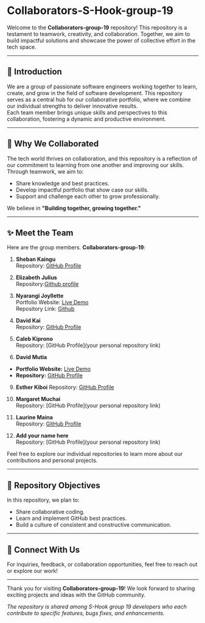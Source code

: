 # Collaborators-S-Hook-group-19

Welcome to the **Collaborators-group-19** repository! This repository is a testament to teamwork, creativity, and collaboration. Together, we aim to build impactful solutions and showcase the power of collective effort in the tech space.

---

## 🌟 Introduction

We are a group of passionate software engineers working together to learn, create, and grow in the field of software development. This repository serves as a central hub for our collaborative portfolio, where we combine our individual strengths to deliver innovative results.  
Each team member brings unique skills and perspectives to this collaboration, fostering a dynamic and productive environment.

---

## 🤝 Why We Collaborated

The tech world thrives on collaboration, and this repository is a reflection of our commitment to learning from one another and improving our skills. Through teamwork, we aim to:

- Share knowledge and best practices.
- Develop impactful portfolio that show case our skills.
- Support and challenge each other to grow professionally.

We believe in **"Building together, growing together."**

---

## ✨ Meet the Team

Here are the group members.
**Collaborators-group-19**:

1. **Sheban Kaingu**  
   Repository: [GitHub Profile](https://sheban07.github.io/my-personal-portfolio_group-19/)

2. **Elizabeth Julius**  
   Repository:[Github profile](https://muthonijulie.github.io/PLP_portfolio.Group19/)

3. **Nyarangi Joyllette**  
   Portfolio Website: [Live Demo](https://j-nyarangi.github.io/JoyllettePortfolio-Group19/)  
   Repository Link: [Github](https://github.com/J-Nyarangi/JoyllettePortfolio-Group19.git)

4. **David Kai**  
   Repository: [GitHub Profile](https://github.com/kaidavi/S-Hook-Hackathon-1-Portfolio-Challenge-David-Kai-PLP_Group-19)

5. **Caleb Kiprono**  
   Repository: [GitHub Profile](your personal repository link)

6. **David Mutia**

- **Portfolio Website:** [Live Demo](https://dave-star7.github.io/DaveDev-Group19)
- **Repository:** [GitHub Profile](https://github.com/Dave-star7/DaveDev-Group19)

9. **Esther Kiboi**
   Repository: [GitHub Profile](https://github.com/kiboiesther/portfolio.git)

10. **Margaret Muchai**  
    Repository: [GitHub Profile](your personal repository link)

11. **Laurine Maina**  
    Repository: [GitHub Profile](https://github.com/laureenmaina/Portfolio-Group19)

12. **Add your name here**  
    Repository: [GitHub Profile](your personal repository link)

Feel free to explore our individual repositories to learn more about our contributions and personal projects.

---

## 📌 Repository Objectives

In this repository, we plan to:

- Share collaborative coding.
- Learn and implement GitHub best practices.
- Build a culture of consistent and constructive communication.

---

## 🚀 Connect With Us

For inquiries, feedback, or collaboration opportunities, feel free to reach out or explore our work!

---

Thank you for visiting **Collaborators-group-19**! We look forward to sharing exciting projects and ideas with the GitHub community.

_The repository is shared among S-Hook group 19 developers who each contribute to specific features, bugs fixes, and enhancements._
